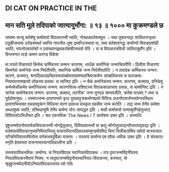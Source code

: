 ## DI CAT ON PRACTICE IN THE

## मान सति मूले तदिपाको जात्यायुर्भोगा: ॥ १३ ॥ १००० मा कुक्रमण्डले छ

भाष्यम-सत्सु बलेशेषु कर्माशयो विपाकारम्भी भवति, नोच्छन्नवलेश्यमूलः । यथा तुषावनद्याः शालितरण्ड्लाः ग्रद्धबीजभावाः प्ररोहसमर्था भवन्ति नापनौत-तुषा द्रम्बन्धिजभावा वा, तथा बलेशावनद्धः कर्माण्यो विपाकप्रशोही भवति, नापनोतवल्लेशों न प्रसंख्यानद्र्थकलेशबीजभावो वेति । स च विपाकस्त्रविधी जातिरायुर्मोग इति । विन्तरणार तार्ड क्रमण करण्ड विकेश

मा तत्रते विचाय्यते किमेक कर्मिकस्य जन्मनः कारणम्, ध्यधैकं कर्मानिकं जन्माचिपतीति। दितौया विचारणा किमनेकं कर्मानेकं जन्म निर्वतीयति, यथानिकं कर्मिकं जन्म निर्वतीयतोति । न तावदेक कर्मिकस्य जन्मन: कारणं, कस्मात्, श्रनादिकालप्रचितस्यासंख्येयस्यावश्यावश्रिष्टकर्मणः साम्म्रतिकस्य च फलक्रमा-नियमादनाश्खासो लोकस्य प्रसन्ना: स चानिष्ट द्रति । न चैकं कर्मानेकस्य जन्मन: कारणम्, कस्मात्, ग्रनिकेषु कर्मस्वेकीकमेव कर्मानिकस्य जन्मन: कारणसित्य-वशिष्टस्य विपाककालाभावः प्रसन्नः, स चार्ष्यनिष्ट द्रति । न चानेकं कर्मानेकस्य जन्मन: कारणम्, कब्मात्, तदनीक' जन्म युगपन्न सम्भवतौति, क्रमेश वाच्यम् ? तथा च पूर्वदोषानुष्ठः । तस्माज्जन्म-प्रायणान्तरे कृतः पुख्यापुर्‍यकर्माण्यप्रयो विचित्रः प्रधानोपसर्जनभावेनावस्थितः प्रायणाभिव्यक्त एकप्रघट्टकेन मिलित्वा सरणं प्रसाध्य संस्कृत एकमिव जन्म करोति । तद्य जन्म तेनैव कमेशा लब्धायुष्कं भवति, तस्मिन्नायुषि तेनैव कर्मणा भोगः सम्पद्धत द्रति । श्रसौ कर्माशयो जन्मायुर्मोगहेतुत्वात् विविपाकोऽभिधीयत द्रति । श्रत एकभविकः The News I T कर्माशय उक्त द्रति । अस्माधि

दृष्ट्रजन्मवेदनोयस्त्वेकविपाकारम्भी भोगद्वेतुत्वात्, दिविपाकारम्भौ वा भ्रायु-मोंगरेतुत्वाद्यन्दौरवरवद्यवद्या द्वति । वलेशकमेविपाकानुभवनिमित्ताभिस्तु वासनाभिरनादिकालसम्मूर्ण्ड्यंतमिदं चित्तं चित्रीकर्तामिव सर्वतो मत्स्यजाल यन्त्रिभिरिवाततमित्येता ग्रनेकभवपूर्विका वासनाः । यस्त्वयं कर्माण्य एष एवैक-भविक उक्त द्रति । ये संस्काराः स्नृति हेतवस्ता वासनास्तायानादिकालीना प्रति ।

यस्त्वसाविकभविक: कर्माण्य: स नियतविपाक स्वानियतविपाकथ । तत्र दृष्टजन्मविद्दनीयस्य नियतविपाकस्यैवायं नियमः, न त्वदृष्टजन्मविद्वनौयस्यानियत-विपाकस्य, कस्मात्, यो श्रृदृष्ट्रजन्मवेदनीयोऽनियतविपाकस्तस्य व्यो गतिः